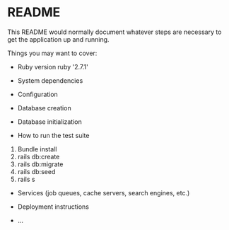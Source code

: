 # README

This README would normally document whatever steps are necessary to get the
application up and running.

Things you may want to cover:

* Ruby version
 ruby '2.7.1'
* System dependencies
 
* Configuration

* Database creation

* Database initialization

* How to run the test suite
1. Bundle install 
2. rails db:create
3. rails db:migrate 
4. rails db:seed 
5. rails s 
* Services (job queues, cache servers, search engines, etc.)

* Deployment instructions

* ...
